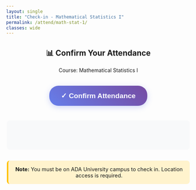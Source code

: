 ```yaml
---
layout: single
title: "Check-in - Mathematical Statistics I"
permalink: /attend/math-stat-1/
classes: wide
---
```


<div style="max-width: 500px; margin: 2rem auto; text-align: center;">
  <h2>📊 Confirm Your Attendance</h2>
  <p>Course: Mathematical Statistics I</p>
  
  <button id="checkin" style="
    background: linear-gradient(45deg, #667eea 0%, #764ba2 100%);
    color: white;
    padding: 1rem 2rem;
    border: none;
    border-radius: 25px;
    font-size: 1.2rem;
    font-weight: bold;
    cursor: pointer;
    box-shadow: 0 4px 15px rgba(102,126,234,0.3);
    margin: 20px 0;
  ">
    ✓ Confirm Attendance
  </button>
  
  <div id="out" style="
    margin-top: 20px;
    padding: 15px;
    border-radius: 8px;
    min-height: 50px;
    background: #f8f9fa;
  "></div>
  
  <div style="margin-top: 30px; padding: 15px; background: #fff3cd; border-radius: 8px; border-left: 4px solid #ffc107;">
    <p style="margin: 0; font-size: 0.9rem;"><strong>Note:</strong> You must be on ADA University campus to check in. Location access is required.</p>
  </div>
</div>

<script>
// ADA University approximate geofence (adjust coordinates as needed)
const ADA_LAT = 40.3775; // ADA University latitude
const ADA_LON = 49.8491; // ADA University longitude
const RADIUS_KM = 0.5; // 500 meters

const BACKEND_CHECKIN_URL = 'YOUR_BACKEND_CHECKIN_ENDPOINT';

const out = document.getElementById('out');
const params = new URLSearchParams(location.search);
const token = params.get('tok');

function log(msg, isError = false) {
  out.innerHTML = `<p style="color: ${isError ? '#dc3545' : '#28a745'}; font-weight: bold; margin: 0;">${msg}</p>`;
}

function calculateDistance(lat1, lon1, lat2, lon2) {
  const R = 6371; // Earth radius in km
  const dLat = (lat2 - lat1) * Math.PI / 180;
  const dLon = (lon2 - lon1) * Math.PI / 180;
  const a = Math.sin(dLat/2) * Math.sin(dLat/2) +
            Math.cos(lat1 * Math.PI / 180) * Math.cos(lat2 * Math.PI / 180) *
            Math.sin(dLon/2) * Math.sin(dLon/2);
  const c = 2 * Math.atan2(Math.sqrt(a), Math.sqrt(1-a));
  return R * c;
}

document.getElementById('checkin').addEventListener('click', () => {
  if (!token) {
    log('⚠ Invalid QR code. Please scan again.', true);
    return;
  }
  
  if (!('geolocation' in navigator)) {
    log('⚠ Geolocation not supported on this device', true);
    return;
  }
  
  log('📍 Checking location...', false);
  
  navigator.geolocation.getCurrentPosition(async (pos) => {
    const lat = pos.coords.latitude;
    const lon = pos.coords.longitude;
    const distance = calculateDistance(lat, lon, ADA_LAT, ADA_LON);
    
    // Client-side geofence check
    if (distance > RADIUS_KM) {
      log(`⚠ You must be on ADA campus to check in (${(distance*1000).toFixed(0)}m away)`, true);
      return;
    }
    
    const body = {
      token,
      lat,
      lon,
      ts: Date.now(),
      ua: navigator.userAgent.substring(0, 100),
      course: 'STAT2311'
    };
    
    try {
      // For testing without backend:
      log('✓ Attendance recorded successfully!', false);
      console.log('Would send:', body);
      
      // Replace with actual backend call:
      // const r = await fetch(BACKEND_CHECKIN_URL, {
      //   method: 'POST',
      //   headers: { 'Content-Type': 'application/json' },
      //   body: JSON.stringify(body)
      // });
      // const result = await r.text();
      // log(result, !r.ok);
      
    } catch(e) {
      log('⚠ Network error. Please try again.', true);
      console.error(e);
    }
  }, (err) => {
    log('⚠ Location access required. Please enable location services.', true);
    console.error(err);
  }, { 
    enableHighAccuracy: true, 
    maximumAge: 0, 
    timeout: 15000 
  });
});

// Auto-show message if no token
if (!token) {
  log('⚠ No valid token found. Please scan the QR code.', true);
}
</script>
